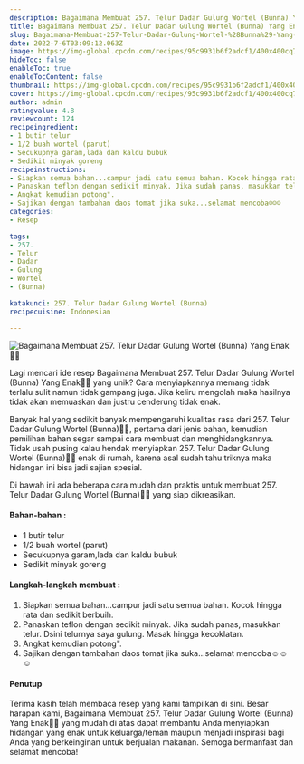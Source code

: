 ```yaml
---
description: Bagaimana Membuat 257. Telur Dadar Gulung Wortel (Bunna) Yang Enak"
title: Bagaimana Membuat 257. Telur Dadar Gulung Wortel (Bunna) Yang Enak
slug: Bagaimana-Membuat-257-Telur-Dadar-Gulung-Wortel-%28Bunna%29-Yang-Enak
date: 2022-7-6T03:09:12.063Z
image: https://img-global.cpcdn.com/recipes/95c9931b6f2adcf1/400x400cq70/photo.jpg
hideToc: false
enableToc: true
enableTocContent: false
thumbnail: https://img-global.cpcdn.com/recipes/95c9931b6f2adcf1/400x400cq70/photo.jpg
cover: https://img-global.cpcdn.com/recipes/95c9931b6f2adcf1/400x400cq70/photo.jpg
author: admin
ratingvalue: 4.8
reviewcount: 124
recipeingredient:
- 1 butir telur
- 1/2 buah wortel (parut)
- Secukupnya garam,lada dan kaldu bubuk
- Sedikit minyak goreng
recipeinstructions:
- Siapkan semua bahan...campur jadi satu semua bahan. Kocok hingga rata dan sedikit berbuih.
- Panaskan teflon dengan sedikit minyak. Jika sudah panas, masukkan telur. Dsini telurnya saya gulung. Masak hingga kecoklatan.
- Angkat kemudian potong".
- Sajikan dengan tambahan daos tomat jika suka...selamat mencoba☺️☺️☺️
categories:
- Resep

tags:
- 257.
- Telur
- Dadar
- Gulung
- Wortel
- (Bunna)

katakunci: 257. Telur Dadar Gulung Wortel (Bunna)
recipecuisine: Indonesian

---
```


![Bagaimana Membuat 257. Telur Dadar Gulung Wortel (Bunna) Yang Enak👩‍🍳](https://img-global.cpcdn.com/recipes/95c9931b6f2adcf1/400x400cq70/photo.jpg)

Lagi mencari ide resep Bagaimana Membuat 257. Telur Dadar Gulung Wortel (Bunna) Yang Enak👩‍🍳 yang unik? Cara menyiapkannya memang tidak terlalu sulit namun tidak gampang juga. Jika keliru mengolah maka hasilnya tidak akan memuaskan dan justru cenderung tidak enak.

Banyak hal yang sedikit banyak mempengaruhi kualitas rasa dari 257. Telur Dadar Gulung Wortel (Bunna)👩‍🍳, pertama dari jenis bahan, kemudian pemilihan bahan segar sampai cara membuat dan menghidangkannya. Tidak usah pusing kalau hendak menyiapkan 257. Telur Dadar Gulung Wortel (Bunna)👩‍🍳 enak di rumah, karena asal sudah tahu triknya maka hidangan ini bisa jadi sajian spesial.

Di bawah ini ada beberapa cara mudah dan praktis untuk membuat 257. Telur Dadar Gulung Wortel (Bunna)👩‍🍳 yang siap dikreasikan.

<!--inarticleads1-->

#### Bahan-bahan :

- 1 butir telur
- 1/2 buah wortel (parut)
- Secukupnya garam,lada dan kaldu bubuk
- Sedikit minyak goreng

<!--inarticleads2-->

#### Langkah-langkah membuat :

1. Siapkan semua bahan...campur jadi satu semua bahan. Kocok hingga rata dan sedikit berbuih.
1. Panaskan teflon dengan sedikit minyak. Jika sudah panas, masukkan telur. Dsini telurnya saya gulung. Masak hingga kecoklatan.
1. Angkat kemudian potong".
1. Sajikan dengan tambahan daos tomat jika suka...selamat mencoba☺️☺️☺️

#### Penutup

Terima kasih telah membaca resep yang kami tampilkan di sini. Besar harapan kami, Bagaimana Membuat 257. Telur Dadar Gulung Wortel (Bunna) Yang Enak👩‍🍳 yang mudah di atas dapat membantu Anda menyiapkan hidangan yang enak untuk keluarga/teman maupun menjadi inspirasi bagi Anda yang berkeinginan untuk berjualan makanan. Semoga bermanfaat dan selamat mencoba!